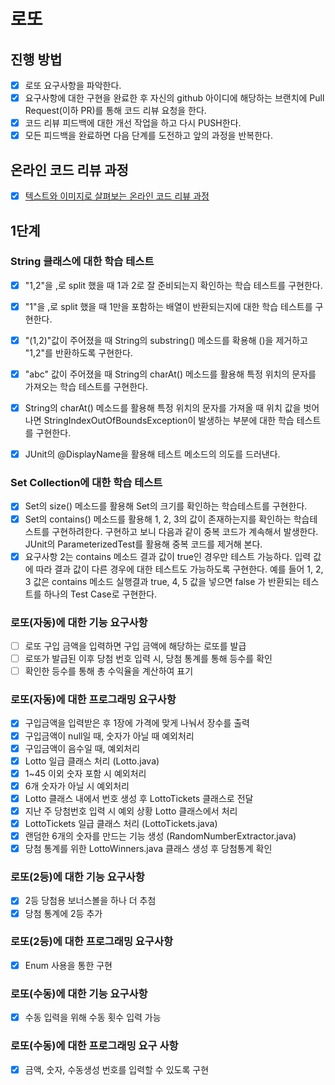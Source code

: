 # 로또
## 진행 방법
* [x] 로또 요구사항을 파악한다.
* [x] 요구사항에 대한 구현을 완료한 후 자신의 github 아이디에 해당하는 브랜치에 Pull Request(이하 PR)를 통해 코드 리뷰 요청을 한다.
* [x] 코드 리뷰 피드백에 대한 개선 작업을 하고 다시 PUSH한다.
* [x] 모든 피드백을 완료하면 다음 단계를 도전하고 앞의 과정을 반복한다.

## 온라인 코드 리뷰 과정
* [x] [텍스트와 이미지로 살펴보는 온라인 코드 리뷰 과정](https://github.com/next-step/nextstep-docs/tree/master/codereview)


## 1단계
### String 클래스에 대한 학습 테스트
* [x] "1,2"을 ,로 split 했을 때 1과 2로 잘 준비되는지 확인하는 학습 테스트를 구현한다.
* [x] "1"을 ,로 split 했을 때 1만을 포함하는 배열이 반환되는지에 대한 학습 테스트를 구현한다.

* [x] "(1,2)"값이 주어졌을 때 String의 substring() 메소드를 확용해 ()을 제거하고 "1,2"를 반환하도록 구현한다.

* [x] "abc" 값이 주어졌을 때 String의 charAt() 메소드를 활용해 특정 위치의 문자를 가져오는 학습 테스트를 구현한다.
* [x] String의 charAt() 메소드를 활용해 특정 위치의 문자를 가져올 때 위치 값을 벗어나면 StringIndexOutOfBoundsException이 발생하는 부분에 대한 학습 테스트를 구현한다.
* [x] JUnit의 @DisplayName을 활용해 테스트 메소드의 의도를 드러낸다.

### Set Collection에 대한 학습 테스트
* [x] Set의 size() 메소드를 활용해 Set의 크기를 확인하는 학습테스트를 구현한다.
* [x] Set의 contains() 메소드를 활용해 1, 2, 3의 값이 존재하는지를 확인하는 학습테스트를 구현하려한다. 구현하고 보니 다음과 같이 중복 코드가 계속해서 발생한다. JUnit의 ParameterizedTest를 활용해 중복 코드를 제거해 본다.
* [x] 요구사항 2는 contains 메소드 결과 값이 true인 경우만 테스트 가능하다. 입력 값에 따라 결과 값이 다른 경우에 대한 테스트도 가능하도록 구현한다.
  예를 들어 1, 2, 3 값은 contains 메소드 실행결과 true, 4, 5 값을 넣으면 false 가 반환되는 테스트를 하나의 Test Case로 구현한다.

### 로또(자동)에 대한 기능 요구사항
* [ ] 로또 구입 금액을 입력하면 구입 금액에 해당하는 로또를 발급
* [ ] 로또가 발급된 이후 당첨 번호 입력 시, 당첨 통계를 통해 등수를 확인
* [ ] 확인한 등수를 통해 총 수익율을 계산하여 표기

### 로또(자동)에 대한 프로그래밍 요구사항
* [x] 구입금액을 입력받은 후 1장에 가격에 맞게 나눠서 장수를 출력
* [x] 구입금액이 null일 때, 숫자가 아닐 때 예외처리
* [x] 구입금액이 음수일 때, 예외처리
* [x] Lotto 일급 클래스 처리 (Lotto.java)
* [x] 1~45 이외 숫자 포함 시 예외처리
* [x] 6개 숫자가 아닐 시 예외처리
* [x] Lotto 클래스 내에서 번호 생성 후 LottoTickets 클래스로 전달
* [x] 지난 주 당첨번호 입력 시 예외 상황 Lotto 클래스에서 처리
* [x] LottoTickets 일급 클래스 처리 (LottoTickets.java)
* [x] 랜덤한 6개의 숫자를 만드는 기능 생성 (RandomNumberExtractor.java)
* [x] 당첨 통계를 위한 LottoWinners.java 클래스 생성 후 당첨통계 확인

### 로또(2등)에 대한 기능 요구사항 
* [x] 2등 당첨용 보너스볼을 하나 더 추첨
* [x] 당첨 통계에 2등 추가

### 로또(2등)에 대한 프로그래밍 요구사항
* [x] Enum 사용을 통한 구현 

### 로또(수동)에 대한 기능 요구사항
* [x] 수동 입력을 위해 수동 횟수 입력 가능

### 로또(수동)에 대한 프로그래밍 요구 사항
* [x] 금액, 숫자, 수동생성 번호를 입력할 수 있도록 구현